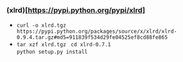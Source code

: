 ### (xlrd)[https://pypi.python.org/pypi/xlrd]
- `curl -o xlrd.tgz https://pypi.python.org/packages/source/x/xlrd/xlrd-0.9.4.tar.gz#md5=911839f534d29fe04525ef8cd88fe865`
- `tar xzf xlrd.tgz `
  `cd xlrd-0.7.1`  
  `python setup.py install`